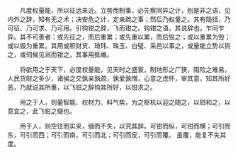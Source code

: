 　　凡度权量能，所以征远来近。立势而制事，必先察同异之计，别是非之语，见内外之辞，知有无之术；决安危之计，定亲疏之事；然后乃权量之。其有隐括，乃可征、乃可求、乃可用。引钩钳之辞，飞而钳之。钩钳之语，其说辞也，乍同乍异。其不可善者：或先征之，而后重累；或先重以累，而后毁之；或以重累为毁；或以毁为重累。其用或积财货、琦玮、珠玉、白璧、采邑以事之，或量能立势以钩之，或伺候见涧而钳之，其事用抵巇。

　　将欲用之于天下，必度权量能，见天时之盛衰，制地形之广狭，阻险之难易，人民货财之多少，诸侯之交孰亲孰疏，孰爱孰憎，心意之虑怀，审其意，知其所好恶，乃就说其所重，以飞钳之辞钩其所好，以钳求之。

　　用之于人，则量智能、权材力、料气势，为之枢机以迎之随之，以钳和之，以意宜之，此飞钳之缀也。

　　用于人，则空往而实来，缀而不失，以究其辞。可钳而纵，可钳而横；可引而东，可引而西；可引而南，可引而北；可引而反，可引而覆。 虽覆，能复不失其度。
